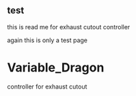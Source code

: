 <!DOCTYPE html>

<html lang="en">
<head>
    <meta charset="UTF-8">
    <meta name="viewport" content="width=device-width, initial-scale=1.0">
    <title>alex sucks</title>
</head>
<body>
    <h2>test</h2>
    <p>this is read me for exhaust cutout controller</p>
    <p>again this is only a test page</p>
</body>
</html>


# Variable_Dragon
controller for exhaust cutout
